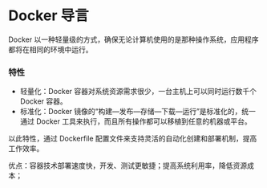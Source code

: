 # Docker 导言

Docker 以一种轻量级的方式，确保无论计算机使用的是那种操作系统，应用程序都将在相同的环境中运行。

### 特性

- 轻量化：Docker 容器对系统资源需求很少，一台主机上可以同时运行数千个 Docker 容器。
- 标准化：Docker 镜像的“构建—发布—存储—下载—运行”是标准化的，统一通过 Docker 工具来执行，而且所有操作都可以移植到任意的机器或平台。

以此特性，通过 Dockerfile 配置文件来支持灵活的自动化创建和部署机制，提高工作效率。

优点：容器技术部署速度快，开发、测试更敏捷；提高系统利用率，降低资源成本；
